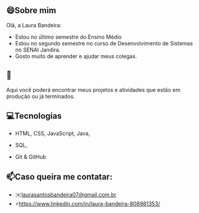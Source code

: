 ## 😄Sobre mim

Olá, a Laura Bandeira: 
- Estou no último semestre do Ensino Médio
- Estou no segundo semestre no curso de Desenvolvimento de Sistemas no SENAI Jandira.
- Gosto muito de aprender e ajudar meus colegas.

##

## 🚀
Aqui você poderá encontrar meus projetos e atividades que estão em produção ou já terminados.


##

## 💻Tecnologias
- HTML, CSS, JavaScript, Java, 
- SQL,
- Git & GitHub

  ##

## 📫Caso queira me contatar:
- ✉️laurasantosbandeira07@gmail.com.br
- ⚡https://www.linkedin.com/in/laura-bandeira-806981353/

  
<!--

Here are some ideas to get you started:

- 🔭 I’m currently working on ...
- 🌱 I’m currently learning ...
- 👯 I’m looking to collaborate on ...
- 🤔 I’m looking for help with ...
- 💬 Ask me about ...
- 📫 How to reach me: ...
- 😄 Pronouns: ...
- ⚡ Fun fact: ...
-->
